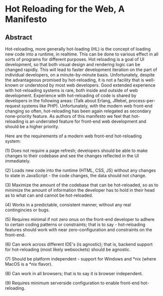 # Hot Reloading for the Web, A Manifesto



## Abstract

Hot-reloading, more generally hot-loading (HL) is the concept of loading new code into a runtime, in realtime. 
This can be done to various effect in all sorts of programs for different purposes. Hot reloading is a goal of UI development,
so that both visual design and rendering logic can be changed rapidly. This will lead to faster development iteration on the part of individual developers,
on a minute-by-minute basis. Unfortunately, despite the advantageous promised by hot-reloading, it is not a facility
that is well-known or understood by most web developers. Good extended experience with hot-reloading systems is rare, both inside and outside of web development.
Experience with hot-reloading of code is shared by developers in the following
areas: (Talk about Erlang, JRebel, process-per-request systems like PHP). 
Unfortunately, with the modern web front-end changing so often, hot-reloading has been again relegated as secondary none-priority feature.
As authors of this manifesto we feel that hot-reloading is an underrated feature for front-end web development and should be
a higher priority.



Here are the requirements of a modern web front-end hot-reloading system:


(1) Does not require a page refresh; developers should be able to make changes to their codebase and see the changes
reflected in the UI immediately.

(2) Loads new code into the runtime (HTML, CSS, JS) without any changes to state in JavaScript - the code changes,
the data should not change.

(3) Maximize the amount of the codebase that can be hot-reloaded, so as to minimize the amount of information the developer
has to hold in their head as to what can and cannot be hot-reloaded.

(4) Works in a predictable, consistent manner, without any real contingincies or bugs.

(5) Requires minimal if not zero onus on the front-end developer to adhere to certain coding patterns or constraints;
that is to say - hot-reloading features should work with near zero-configuration and constraints on the front-end.

(6) Can work across different IDE's (is agnostic); that is, backend support for hot-reloading (most likely websockets)
should be agnostic.

(7) Should be platform independent - support for Windows and *nix (where MacOS is a *nix flavor).

(8) Can work in all browsers; that is to say it is browser independent.

(9) Requires minimum serverside configuration to enable front-end hot-reloading.



